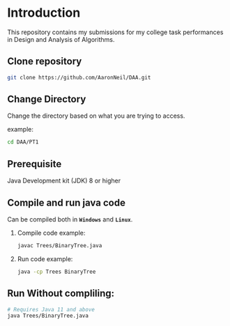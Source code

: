 # **Introduction**
This repository contains my submissions for my college task performances in Design and Analysis of Algorithms.

## Clone repository

```bash
git clone https://github.com/AaronNeil/DAA.git
```

## Change Directory
Change the directory based on what you are trying to access.

example:

```bash
cd DAA/PT1
```

## Prerequisite
Java Development kit (JDK) 8 or higher

## Compile and run java code
Can be compiled both in **`Windows`** and **`Linux`**.

<ol>
<li>Compile code example:</li>

```bash
javac Trees/BinaryTree.java
```
<li>Run code example:</li>
    
```bash
java -cp Trees BinaryTree
```
</ol>


## Run Without compliling:
```bash
# Requires Java 11 and above
java Trees/BinaryTree.java
```
